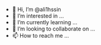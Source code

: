 - 👋 Hi, I’m @ali1hssin
- 👀 I’m interested in ...
- 🌱 I’m currently learning ...
- 💞️ I’m looking to collaborate on ...
- 📫 How to reach me ...

<!---
ali1hssin/ali1hssin is a ✨ special ✨ repository because its `README.md` (this file) appears on your GitHub profile.
You can click the Preview link to take a look at your changes.
--->
